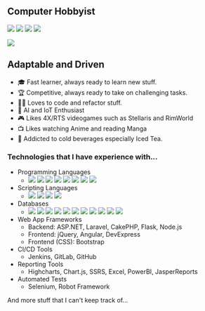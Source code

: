 ## **Computer Hobbyist**

[<img src="https://img.shields.io/website?label=KeirLoire.com&style=flat&url=https%3A%2F%2FKeirLoire.com" />](https://keirloire.com)
[<img src="https://img.shields.io/badge/linkedin-chesterayala-00a0dc?label=LinkedIn&style=flat&logo=linkedin" />](https://linkedin.com/in/chesterayala)
[<img src="https://img.shields.io/badge/gitlab-chesterayala-ab6100?label=GitLab&style=flat&logo=gitlab" />](https://gitlab.com/chesterayala)
[<img src="https://img.shields.io/badge/hackerrank-chesterayala-068932?label=HackerRank&style=flat&logo=hackerrank" />](https://www.hackerrank.com/KeirLoire)

[<img src="https://stackoverflow.com/users/flair/15052050.png" />](https://stackoverflow.com/users/15052050/chester-ayala)

## **Adaptable and Driven**

- 🎓 Fast learner, always ready to learn new stuff.
- 🏆 Competitive, always ready to take on challenging tasks.
- 👨‍💻 Loves to code and refactor stuff.
- 🤖 AI and IoT Enthusiast
- 🎮 Likes 4X/RTS videogames such as Stellaris and RimWorld
- 📺 Likes watching Anime and reading Manga
- 🍹 Addicted to cold beverages especially Iced Tea.

### **Technologies that I have experience with...**

- Programming Languages
  - <img src="https://img.shields.io/badge/javascript-7%20years-purple?label=Javascript&style=flat" /> <img src="https://img.shields.io/badge/Python-7%20years-purple?label=Python&style=flat" /> <img src="https://img.shields.io/badge/C%2b%2b-5%20years-gold?label=C%2fC%2b%2b&style=flat" /> <img src="https://img.shields.io/badge/php-5%20years-gold?label=PHP&style=flat" /> <img src="https://img.shields.io/badge/C%23-5%20years-gold?label=C%23&style=flat" /> <img src="https://img.shields.io/badge/Java-%3c1%20year-blue?label=Java&style=flat" /> <img src="https://img.shields.io/badge/go-%3c1%20year-blue?label=Go&style=flat" /> <img src="https://img.shields.io/badge/rust-%3c1%20year-blue?label=Rust&style=flat" />
- Scripting Languages
  - <img src="https://img.shields.io/badge/batch-5%20years-gold?label=Batch&style=flat" />  <img src="https://img.shields.io/badge/powershell-3%20years-white?label=PowerShell&style=flat" /> <img src="https://img.shields.io/badge/bash-3%20years-white?label=Bash&style=flat" /> <img src="https://img.shields.io/badge/lua-1%20year-blue?label=Lua&style=flat" />
- Databases
  - <img src="https://img.shields.io/badge/mysql-5%20years-gold?label=MySQL&style=flat" /> <img src="https://img.shields.io/badge/sqlite-5%20years-gold?label=SQLite&style=flat" /> <img src="https://img.shields.io/badge/mssql-5%20years-gold?label=MSSQL&style=flat" /> <img src="https://img.shields.io/badge/msolap-3%20years-white?label=MSOLAP&style=flat" /> <img src="https://img.shields.io/badge/ms%20access-1%20year-blue?label=MS%20Access&style=flat" /> <img src="https://img.shields.io/badge/litedb-1%20year-blue?label=LiteDB&style=flat" /> <img src="https://img.shields.io/badge/sql%20ce-1%20year-blue?label=SQL%20CE&style=flat" />  <img src="https://img.shields.io/badge/ravendb-1%20year-blue?label=RavenDB&style=flat" /> <img src="https://img.shields.io/badge/mongodb-1%20year-blue?label=MongoDB&style=flat" />
  <img src="https://img.shields.io/badge/ms%20access-1%20year-blue?label=MS%20Access&style=flat" /> <img src="https://img.shields.io/badge/postgresql-1%20year-blue?label=PostgreSQL&style=flat" />
- Web App Frameworks
  - Backend: ASP.NET, Laravel, CakePHP, Flask, Node.js
  - Frontend: jQuery, Angular, DevExpress
  - Frontend (CSS): Bootstrap
- CI/CD Tools
  - Jenkins, GitLab, GitHub
- Reporting Tools
  - Highcharts, Chart.js, SSRS, Excel, PowerBI, JasperReports
- Automated Tests
  - Selenium, Robot Framework

And more stuff that I can't keep track of...

<br />